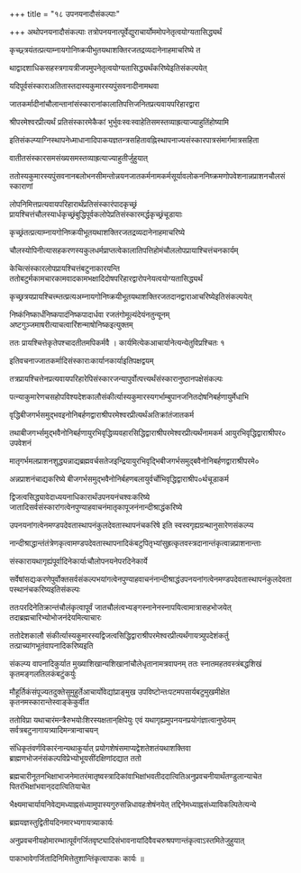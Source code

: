 +++
title = "१८ उपनयनादौसंकल्पाः"

+++
अथोपनयनादौसंकल्पाः तत्रोपनयनात्पूर्वेद्युराचार्योममोपनेतृत्वयोग्यतासिद्ध्यर्थं

कृच्छ्र्त्रयंतत्प्रत्याम्नायगोनिष्क्रयीभुतयथाशक्तिरजतद्रव्यदानेनाहमाचरिष्ये त

थाद्वादशाधिकसहस्त्रगायत्रीजपमुपनेतृत्वयोग्यतासिद्ध्यर्थंकरिष्येइतिसंकल्पयेत्

यदिपूर्वसंस्काराअतितास्तदास्यकुमारस्यपुंसवनादीनामथवा

जातकर्मादीनांचौलान्तानांसंस्कारानांकालातिपत्तिजनितप्रत्यवायपरिहारद्वारा

श्रीपरमेश्वरप्रीत्यर्थं प्रतिसंस्कारमेकैकां भुर्भुवःस्वःस्वाहेतिसमस्तव्याह्रत्याज्याहुतिंहोष्यामि

इतिसंकल्प्याग्निस्थापनेध्माधानादिपाकयज्ञतन्त्रसहितावह्निस्थापनाज्यसंस्कारपात्रसंमार्गमात्रसहिता

वातीतसंस्कारसमसंख्यसमस्तव्याह्रत्याज्याहुतीर्जुहुयात्

ततोस्यकुमारस्यपुंसवनानबलोभनसीमन्तोन्नयनजातकर्मनामकर्मसूर्यावलोकननिष्क्रमणोपवेशनान्नप्राशनचौलसंस्काराणां

लोपनिमित्तप्रत्यवायपरिहारार्थंप्रतिसंस्कारंपादकृच्छ्रं प्रायश्चित्तंचौलस्यार्धकृच्छ्रंबुद्धिपूर्वकलोपेप्रतिसंस्कारमर्द्धकृच्छ्रंचूडायाः

कृच्छ्रंतत्प्रत्याम्नायगोनिष्क्रयीभूतयथाशक्तिरजतद्रव्यदानेनाहमाचरिष्ये

चौलस्योपिनीत्यासहकरणस्यकुलधर्मप्राप्तत्वेकालातिपत्तिहोमंचौललोपप्रायाश्चित्तंचनकार्यम्

केचित्संस्कारलोपप्रायश्चित्तंबटुनाकारयन्ति ततोबटुर्मकामचारकामवादकामभक्षादिदोषपरिहारद्वारोपनेयत्वयोग्यतासिद्ध्यर्थं

कृच्छ्रत्रयप्रायश्चित्त्म्तत्प्रत्यअम्नायगोनिष्क्रयीभूतयथाशक्तिरजतदानद्वाराआचरिष्येइतिसंकल्पयेत्

निष्कंनिष्कार्धंनिष्कपादंनिष्कपादार्धवा रजतंगोमूल्यंदेयंनतुन्यूनम् अष्टगुञ्जमाषरीत्याचत्वारिंशन्माषोनिष्कइत्युक्तम्

ततः प्रायश्चित्तेकृतेपश्चादतीतमपिकर्मवै । कार्यमित्येकआचार्यानेत्यन्येतुविप्रश्चितः १

इतिवचनाज्जातकर्मादिसंस्काराःकार्यानकार्याइतिपक्षद्वयम्

तत्रप्रायश्चित्तेनप्रत्यवायपरिहारेपिसंस्कारजन्यापुर्वोत्पत्त्यर्थंसंस्कारानुष्ठानपक्षेसंकल्पः

पत्न्याकुमारेणचसहोपविश्यदेशकालौसंकीर्त्यास्यकुमारस्यगर्भाम्बुपानजनितदोषनिबर्हणायुर्मेधाभि

वृद्धिबीजगर्भसमुद्भवइनोनिबर्हणद्वाराश्रीपरमेश्वरप्रीत्यर्थंअतिक्रांतंजातकर्म

तथाबीजगर्भ्समुद्भवैनोनिबर्हणायुरभिवृद्धिव्यवहारसिद्धिद्वाराश्रीपरमेश्वरप्रीत्यर्थंनामकर्म आयुरभिवृद्धिद्वाराश्रीपर० उपवेशनं

मातृगर्भमलप्राशनशुद्ध्यन्नाद्यब्रह्मवर्चसतेजइन्द्रियायुरभिवृद्भिबीजगर्भसमुद्बवैनोनिबर्हणद्वाराश्रीपरमे०

अन्नप्राशनंचाद्यकरिष्ये बीजगर्भसमुद्भवैनोनिर्बहणबलायुर्वर्चोभिवृद्धिद्वाराश्रीप०र्थचूडाकर्म

द्विजत्वसिद्ध्यावेदाध्ययनाधिकारार्थंउपनयनंचश्वःकरिष्ये जातादिसर्वसंस्कारांगत्वेनपुण्याहवाचनंमातृकापूजनंनान्दीश्राद्धंकरिष्ये

उपनयनांगत्वेनमण्डपदेवतास्थापनंकुलदेवतास्थापनंचकरिषे इति स्वस्वगृह्यग्रन्थानुसारेणसंकल्प्य

नान्दीश्राद्धान्तंतंत्रेणकृत्वामण्डपदेवतास्थापनादिकंबटुपितृभ्यांसुह्रत्कृतवस्त्रदानान्तंकृत्वान्नप्राशनान्ताः

संस्कारायथागृह्यंपूर्वादिनेकार्याःचौलोपनयनेपरदिनेकार्ये

सर्वेषांसद्यःकरणेपुर्वोक्तसर्वसंकल्पभयांगत्वेनपुण्याहवाचनंनान्दीश्राद्धंउपनयनांगत्वेनमण्डपदेवतास्थापनंकुलदेवतापस्थानंचकरिष्यइतिसंकल्पः

ततःपरदिनेतिक्रान्तंचौलंकृत्वापूर्वं जातचौलंत्वभ्यङ्गस्नानेनस्नापयित्वामात्रासहभोजयेत् तदाब्रह्मचारिभ्योभोजनंदेयमित्याचारः

ततोदेशकालौ संकीर्त्यास्यकुमारस्यद्विजत्वसिद्धिद्वाराश्रीपरमेश्वरप्रीत्यर्थंगायत्र्युपदेशंकर्तु तत्प्राच्यांगभूतंवापनादिकरिष्यइति

संकल्प्य वापनादिकुर्यात मुख्याशिखान्यशिखानांचौलेधृतानामत्रवापनम् ततः स्नातमहतवस्त्रंबद्धशिखं कृतमङ्गलतिलकंबटुंकर्युः

मौहूर्तिकंसंपूज्यतदुक्तेसुमुहुर्तेआचार्योवेद्यांप्राङ्‍मुख उपविष्टोन्तःपटमपसार्यबटुमुखमीक्षेत कृतनमस्कारान्तेस्वाङ्केकुर्वीत

ततोविप्रा यथाचारंमन्त्रैरुभयोःशिरस्यक्षतान्‌क्षिपेयुः एवं यथागृह्यमुपनयनप्रयोगंज्ञात्वानुष्ठेयम् सर्वत्रबटुनागायत्र्यादिमन्त्रान्वाचयन्

संधिकृतंवर्णविकारंनान्यथाकुर्यात् प्रयोगशेषंसमाप्यद्वेशतेशतंयथाशक्तिवा ब्राह्मणभोजनंसंकल्पविप्रेभ्योभूयसींदक्षिणांदद्यात ततो

ब्रह्मचारीनूतनभिक्षाभाजनेमातरंमातृष्वस्त्रादिकांवाभिक्षांभवतीददात्वितिअनुप्रवचनीयार्थंतण्डुलान्याचेत पितरंभिक्षांभवान्‌ददात्वितियाचेत

भैक्ष्यमाचार्यायनिवेद्यमध्याह्नसंध्यामुपास्यगुरुसन्निधावहःशेषंनयेत् तद्दिनेमध्याह्नसंध्याविकल्पितेत्यन्ये

ब्रह्मयज्ञस्तुद्वितीयदिनमारभ्यगायत्र्याकार्यः

अनुप्रवचनीयहोमारम्भात्पूर्वंगर्जितवृष्ट्यादिसंभावनायांदिवैवचरुश्रपणान्तंकृत्वाऽस्तमितेजुहुयात्

पाकाभावेगर्जितादिनिमित्तेतुशान्तिंकृत्वापाकः कार्यः ॥
